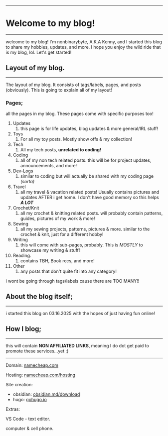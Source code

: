 <hr>

# Welcome to my blog!
<hr>

welcome to my blog! I'm nonbinarybyte, A.K.A Kenny, and I started this blog to share my hobbies, updates, and more. I hope you enjoy the wild ride that is my blog, lol. Let's get started!

## Layout of my blog.
<hr>

The layout of my blog. It consists of tags/labels, pages, and posts (obviously). This is going to explain all of my layout!

### Pages;
all the pages in my blog. These pages come with specific purposes too!

1. Updates
	1. this page is for life updates, blog updates & more general/IRL stuff!
2. Toys
	1. For all my toy posts. Mostly show offs & my collection!
3. Tech
	1. All my tech posts, **unrelated to coding!**
4. Coding
	1. all of my non tech related posts. this will be for project updates, announcements, and more!
5. Dev-Logs
	1. similar to coding but will actually be shared with my coding page *(sorta)*
6. Travel
	1. all my travel & vacation related posts! Usually contains pictures and updates AFTER i get home. I don't have good memory so this helps ***A LOT***
7. Crochet/Knit
	1. all my crochet & knitting related posts. will probably contain patterns, guides, pictures of my work & more!
8. Sewing
	1. all my sewing projects, patterns, pictures & more. similar to the crochet & knit, just for a different hobby!
9. Writing
	1. this will come with sub-pages, probably. This is *MOSTLY* to showcase my writing & stuff!
10. Reading.
	1. contains TBH, Book recs, and more!
11. Other
	1. any posts that don't quite fit into any category!

i wont be going through tags/labels cause there are TOO MANY!!

## About the blog itself;
<hr>

i started this blog on 03.16.2025 with the hopes of just having fun online!

## How I blog;
<hr>

this will contain **NON AFFILIATED LINKS**, meaning I do dot get paid to promote these services...yet ;)
<hr>

Domain: [namecheap.com](https://www.namecheap.com)

Hosting: [namecheap.com/hosting](https://www.namecheap.com/hosting/)

Site creation:

- obsidian: [obsidian.md/download](https://obsidian.md/download)
- hugo: [gohugo.io](https://gohugo.io/)

Extras:

VS Code - text editor.

computer & cell phone.